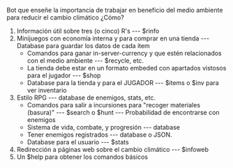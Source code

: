 Bot que enseñe la importancia de trabajar en beneficio del medio ambiente para reducir el cambio climático
¿Cómo?
1. Información útil sobre tres (o cinco) R's --- $rinfo
2. Minijuegos con economía interna y para comprar en una tienda --- Database para guardar los datos de cada item
   - Comandos para ganar in-server-currency y que estén relacionados con el medio ambiente --- $recycle, etc.
   - La tienda debe estar en un formato embeded con apartados vistosos para el jugador --- $shop
   - Database para la tienda y para el JUGADOR --- $items o $inv para ver inventario
4. Estilo RPG --- database de enemigos, stats, etc.
   - Comandos para salir a incursiones para "recoger materiales (basura)" --- $search o $hunt --- Probabilidad de encontrarse con enemigos
   - Sistema de vida, combate, y progresión --- database
   - Tener enemigos registrados --- database o JSON.
   - Database para el usuario --- $stats
6. Redirección a páginas web sobre el cambio climático --- $infoweb
7. Un $help para obtener los comandos básicos
